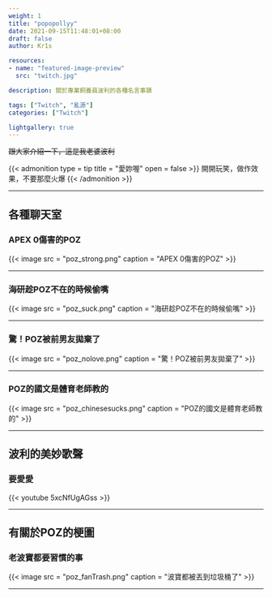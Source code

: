 ```yaml
---
weight: 1
title: "popopollyy"
date: 2021-09-15T11:48:01+08:00
draft: false
author: Kr1s

resources:
- name: "featured-image-preview"
  src: "twitch.jpg"

description: 關於專業飼養員波利的各種名言事蹟

tags: ["Twitch", "亂源"]
categories: ["Twitch"]

lightgallery: true
---
```



<!--more-->

~~跟大家介紹一下，這是我老婆波利~~

{{< admonition type = tip title = "愛妳喔" open = false >}}
開開玩笑，做作效果，不要那麼火爆
{{< /admonition >}}
 
--- 
## 各種聊天室
### APEX 0傷害的POZ

{{< image src = "poz_strong.png" caption = "APEX 0傷害的POZ" >}}

---

### 海研趁POZ不在的時候偷嘴

{{< image src = "poz_suck.png" caption = "海研趁POZ不在的時候偷嘴" >}}

---

### 驚！POZ被前男友拋棄了

{{< image src = "poz_nolove.png" caption = "驚！POZ被前男友拋棄了" >}}

---

### POZ的國文是體育老師教的

{{< image src = "poz_chinesesucks.png" caption = "POZ的國文是體育老師教的" >}}

---

## 波利的美妙歌聲

### 要愛愛
{{< youtube 5xcNfUgAGss >}}

---

## 有關於POZ的梗圖

### 老波寶都要習慣的事 

{{< image src = "poz_fanTrash.png" caption = "波寶都被丟到垃圾桶了" >}}

---